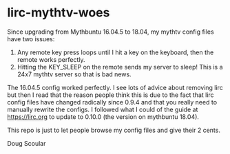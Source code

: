 # lirc-mythtv-woes

Since upgrading from Mythbuntu 16.04.5 to 18.04, my mythtv config files have two issues:

1. Any remote key press loops until I hit a key on the keyboard, then the remote works perfectly.
2. Hitting the KEY_SLEEP on the remote sends my server to sleep! This is a 24x7 mythtv server so that is bad news.

The 16.04.5 config worked perfectly. I see lots of advice about removing lirc but then I read that the reason people think this is due to the fact that lirc config files have changed radically since 0.9.4 and that you really need to manually rewrite the configs. I followed what I could of the guide at https://lirc.org to update to 0.10.0 (the version on mythbuntu 18.04).

This repo is just to let people browse my config files and give their 2 cents.

Doug Scoular

